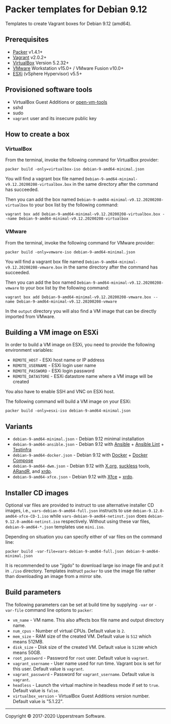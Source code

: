 # Packer templates for Debian 9.12

Templates to create Vagrant boxes for Debian 9.12 (amd64).


## Prerequisites

* [Packer][] v1.4.1+
* [Vagrant][] v2.0.2+
* [VirtualBox][] Version 5.2.32+
* [VMware][] Workstation v15.0+ / VMware Fusion v10.0+
* [ESXi][] (vSphere Hypervisor) v5.5+

[ESXi]: http://www.vmware.com/products/vsphere-hypervisor
    "Free VMware vSphere Hypervisor, Free Virtualization (ESXi)"
[Packer]: https://www.packer.io/ "Packer by HashiCorp"
[Vagrant]: https://www.vagrantup.com/ "Vagrant"
[VirtualBox]: https://www.virtualbox.org/ "Oracle VM VirtualBox"
[VMware]: http://www.vmware.com/
    "VMware Virtualization for Desktop &amp; Server, Application, Public &amp; Hybrid Clouds"


## Provisioned software tools

* VirtualBox Guest Additions or [open-vm-tools][]
* sshd
* sudo
* `vagrant` user and its insecure public key

[open-vm-tools]: https://github.com/vmware/open-vm-tools
    "Official repository of VMware open-vm-tools project"


## How to create a box

### VirtualBox

From the terminal, invoke the following command for VirtualBox provider:

    packer build -only=virtualbox-iso debian-9-amd64-minimal.json

You will find a vagrant box file named `Debian-9-amd64-minimal-v9.12.20200208-virtualbox.box`
in the same directory after the command has succeeded.

Then you can add the box named `Debian-9-amd64-minimal-v9.12.20200208-virtualbox` to your box list
by the following command:

    vagrant box add Debian-9-amd64-minimal-v9.12.20200208-virtualbox.box --name Debian-9-amd64-minimal-v9.12.20200208-virtualbox

### VMware

From the terminal, invoke the following command for VMware provider:

    packer build -only=vmware-iso debian-9-amd64-minimal.json

You will find a vagrant box file named `Debian-9-amd64-minimal-v9.12.20200208-vmware.box`
in the same directory after the command has succeeded.

Then you can add the box named `Debian-9-amd64-minimal-v9.12.20200208-vmware` to your box list
by the following command:

    vagrant box add Debian-9-amd64-minimal-v9.12.20200208-vmware.box --name Debian-9-amd64-minimal-v9.12.20200208-vmware

In the `output` directory you will also find a VM image that can be
directly imported from VMware.


## Building a VM image on ESXi

In order to build a VM image on ESXi, you need to provide the following
environment variables:

* `REMOTE_HOST` - ESXi host name or IP address
* `REMOTE_USERNAME` - ESXi login user name
* `REMOTE_PASSWORD` - ESXi login password
* `REMOTE_DATASTORE` - ESXi datastore name where a VM image will be
  created

You also have to enable SSH and VNC on ESXi host.

The following command will build a VM image on your ESXi:

    packer build -only=esxi-iso debian-9-amd64-minimal.json


## Variants

* `debian-9-amd64-minimal.json` - Debian 9.12 minimal installation
* `debian-9-amd64-ansible.json` - Debian 9.12 with [Ansible][] +
  [Ansible Lint][] + [Testinfra][]
* `debian-9-amd64-docker.json` - Debian 9.12 with [Docker][] +
  [Docker Compose][]
* `debian-9-amd64-dwm.json` - Debian 9.12 with [X.org][], [suckless][]
  tools, [ARandR][], and [xrdp][].
* `debian-9-amd64-xfce.json` - Debian 9.12 with [Xfce][] + [xrdp][].

[Ansible]: https://www.ansible.com/ "Ansible is Simple IT Automation"
[Ansible Lint]: https://docs.ansible.com/ansible-lint/
  "Ansible Lint Documentation &mdash; Ansible Documentation"
[ARandR]: https://christian.amsuess.com/tools/arandr/
    "ARandR: Another XRandR GUI"
[Docker]: https://www.docker.com/
    "Docker - Build, Ship and Run Any App, Anywhere"
[Docker Compose]: https://docs.docker.com/compose/ "Docker Compose"
[SLiM]: https://sourceforge.net/projects/slim.berlios/
    "SLiM download | SourceForge.net"
[suckless]: http://suckless.org/ "suckless.org software that sucks less"
[Testinfra]: https://testinfra.readthedocs.io/en/latest/
    "Testinfra test your infrastructure &#8212; testinfra 1.10.2.dev3 documentation"
[X.org]: https://www.x.org/wiki/ "X.Org"
[Xfce]: http://www.xfce.org/ "Xfce Desktop Environment"
[xrdp]: http://www.xrdp.org/ "xrdp"


## Installer CD images

Optional var files are provided to instruct to use alternative
installer CD images, i.e., `vars-debian-9-amd64-full.json` instructs to
use `debian-9.12.0-amd64-xfce-CD-1.iso` while `vars-debian-9-amd64-netinst.json`
does `debian-9.12.0-amd64-netinst.iso` respectively.
Without using these var files, `debian-9-amd64-*.json` templates use
`mini.iso`.

Depending on situation you can specify either of var files on the
command line:

    packer build -var-file=vars-debian-9-amd64-full.json debian-9-amd64-minimal.json

It is recommended to use "jigdo" to download large iso image file and
put it in `./iso` directory.  Templates instruct `packer` to use the
image file rather than downloading an image from a mirror site.


## Build parameters

The following parameters can be set at build time by supplying `-var`
or `-var-file` command line options to `packer`:

* `vm_name` - VM name.  This also affects box file name and output
  directory name.
* `num_cpus` - Number of virtual CPUs.  Default value is `2`.
* `mem_size` - RAM size of the created VM.  Default value is `512`
  which means 512MB.
* `disk_size` - Disk size of the created VM.  Default value is `51200`
  which means 50GB.
* `root_password` - Password for `root` user.  Default value is
  `vagrant`.
* `vagrant_username` - User name used for run time.  Vagrant box is set
  for this user.  Default value is `vagrant`.
* `vagrant_password` - Password for `vagrant_username`.  Default value
  is `vagrant`.
* `headless` - Launch the virtual machine in headless mode if set to
  `true`.  Default value is `false`.
* `virtualbox_version` - VirtualBox Guest Additions version number.
Default value is "5.1.22".


- - -

Copyright &copy; 2017-2020 Upperstream Software.
